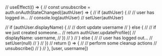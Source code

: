 // useEffect(() => {
  //   const unsubscribe = auth.onAuthStateChanged((authUser) => {
  //     if (authUser) {
  //       // user has logged in...
  //       console.log(authUser)
  //       setUser(authUser)

  //       if (authUser.displayName) {
  //         // dont update username
  //       } else {
  //         // if we just created someone...
  //         return authUser.updateProfile({
  //           displayName: username,
  //         })
  //       }
  //     } else {
  //       // user has logged out...
  //       setUser(null)
  //     }
  //   })
  //   return () => {
  //     // perform some cleanup actions
  //     unsubscribe()
  //   }
  // }, [user, username])

  